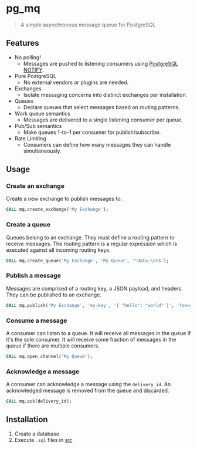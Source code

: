 # pg_mq

> A simple asynchronous message queue for PostgreSQL

## Features

- No polling!
  - Messages are pushed to listening consumers using [PostgreSQL NOTIFY](https://www.postgresql.org/docs/current/sql-notify.html).
- Pure PostgreSQL
  - No external vendors or plugins are needed.
- Exchanges
  - Isolate messaging concerns into distinct exchanges per installation.
- Queues
  - Declare queues that select messages based on routing patterns.
- Work queue semantics
  - Messages are delivered to a single listening consumer per queue.
- Pub/Sub semantics
  - Make queues 1-to-1 per consumer for publish/subscribe.
- Rate Limiting
  - Consumers can define how many messages they can handle simultaneously.

## Usage

### Create an exchange

Create a new exchange to publish messages to.

```sql
CALL mq.create_exchange('My Exchange');
```

### Create a queue

Queues belong to an exchange. They must define a routing pattern to receive messages. The routing pattern is a regular expression which is executed against all incoming routing keys.

```sql
CALL mq.create_queue('My Exchange', 'My Queue', '^data-\d+$');
```

### Publish a message

Messages are comprised of a routing key, a JSON payload, and headers. They can be published to an exchange.

```sql
CALL mq.publish('My Exchange', 'my-key', '{ "hello": "world" }', 'foo=>bar');
```

### Consume a message

A consumer can listen to a queue. It will receive all messages in the queue if it's the sole consumer. It will receive some fraction of messages in the queue if there are multiple consumers.

```sql
CALL mq.open_channel('My Queue');
```

### Acknowledge a message

A consumer can acknowledge a message using the `delivery_id`. An acknowledged message is removed from the queue and discarded.

```sql
CALL mq.ack(delivery_id);
```

## Installation

1. Create a database
2. Execute `.sql` files in [src](./src/)
